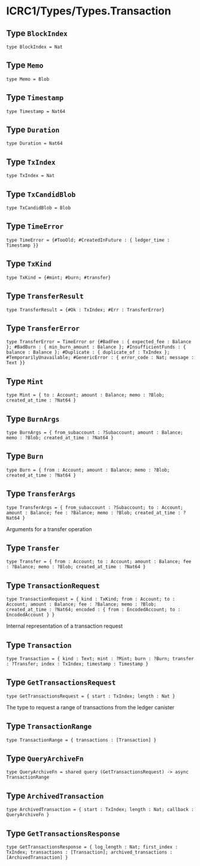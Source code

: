 # ICRC1/Types/Types.Transaction

## Type `BlockIndex`
``` motoko no-repl
type BlockIndex = Nat
```


## Type `Memo`
``` motoko no-repl
type Memo = Blob
```


## Type `Timestamp`
``` motoko no-repl
type Timestamp = Nat64
```


## Type `Duration`
``` motoko no-repl
type Duration = Nat64
```


## Type `TxIndex`
``` motoko no-repl
type TxIndex = Nat
```


## Type `TxCandidBlob`
``` motoko no-repl
type TxCandidBlob = Blob
```


## Type `TimeError`
``` motoko no-repl
type TimeError = {#TooOld; #CreatedInFuture : { ledger_time : Timestamp }}
```


## Type `TxKind`
``` motoko no-repl
type TxKind = {#mint; #burn; #transfer}
```


## Type `TransferResult`
``` motoko no-repl
type TransferResult = {#Ok : TxIndex; #Err : TransferError}
```


## Type `TransferError`
``` motoko no-repl
type TransferError = TimeError or {#BadFee : { expected_fee : Balance }; #BadBurn : { min_burn_amount : Balance }; #InsufficientFunds : { balance : Balance }; #Duplicate : { duplicate_of : TxIndex }; #TemporarilyUnavailable; #GenericError : { error_code : Nat; message : Text }}
```


## Type `Mint`
``` motoko no-repl
type Mint = { to : Account; amount : Balance; memo : ?Blob; created_at_time : ?Nat64 }
```


## Type `BurnArgs`
``` motoko no-repl
type BurnArgs = { from_subaccount : ?Subaccount; amount : Balance; memo : ?Blob; created_at_time : ?Nat64 }
```


## Type `Burn`
``` motoko no-repl
type Burn = { from : Account; amount : Balance; memo : ?Blob; created_at_time : ?Nat64 }
```


## Type `TransferArgs`
``` motoko no-repl
type TransferArgs = { from_subaccount : ?Subaccount; to : Account; amount : Balance; fee : ?Balance; memo : ?Blob; created_at_time : ?Nat64 }
```

Arguments for a transfer operation

## Type `Transfer`
``` motoko no-repl
type Transfer = { from : Account; to : Account; amount : Balance; fee : ?Balance; memo : ?Blob; created_at_time : ?Nat64 }
```


## Type `TransactionRequest`
``` motoko no-repl
type TransactionRequest = { kind : TxKind; from : Account; to : Account; amount : Balance; fee : ?Balance; memo : ?Blob; created_at_time : ?Nat64; encoded : { from : EncodedAccount; to : EncodedAccount } }
```

Internal representation of a transaction request

## Type `Transaction`
``` motoko no-repl
type Transaction = { kind : Text; mint : ?Mint; burn : ?Burn; transfer : ?Transfer; index : TxIndex; timestamp : Timestamp }
```


## Type `GetTransactionsRequest`
``` motoko no-repl
type GetTransactionsRequest = { start : TxIndex; length : Nat }
```

The type to request a range of transactions from the ledger canister

## Type `TransactionRange`
``` motoko no-repl
type TransactionRange = { transactions : [Transaction] }
```


## Type `QueryArchiveFn`
``` motoko no-repl
type QueryArchiveFn = shared query (GetTransactionsRequest) -> async TransactionRange
```


## Type `ArchivedTransaction`
``` motoko no-repl
type ArchivedTransaction = { start : TxIndex; length : Nat; callback : QueryArchiveFn }
```


## Type `GetTransactionsResponse`
``` motoko no-repl
type GetTransactionsResponse = { log_length : Nat; first_index : TxIndex; transactions : [Transaction]; archived_transactions : [ArchivedTransaction] }
```

